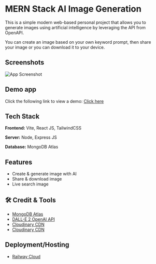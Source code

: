 
# MERN Stack AI Image Generation

This is a simple modern web-based personal project that allows you to generate images using artificial intelligence by leveraging the API from OpenAPI.

You can create an image based on your own keyword prompt, then share your image or you can download it to your device.



## Screenshots

![App Screenshot](https://ik.imagekit.io/dpssqgxkxg2/Screenshoots/Screenshot__32__YIQAJ7r4p.png?ik-sdk-version=javascript-1.4.3&updatedAt=1674652026314)


## Demo app

Click the following link to view a demo: [Click here](https://rizqi7ai-image-generation.up.railway.app/)


## Tech Stack

**Frontend:** Vite, React JS, TailwindCSS

**Server:** Node, Express JS

**Database:** MongoDB Atlas


## Features

- Create & generate image with AI
- Share & download image
- Live search image


## 🛠 Credit & Tools
- [MongoDB Atlas](https://www.mongodb.com/atlas)
- [DALL-E 2 OpenAI API](https://openai.com/dall-e-2/)
- [Cloudinary CDN](https://cloudinary.com/)
- [Cloudinary CDN](https://cloudinary.com/)

## Deployment/Hosting
- [Railway Cloud](https://railway.app/)


